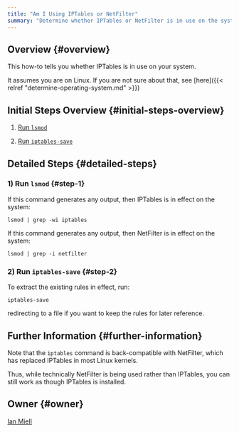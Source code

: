 ```yaml
---
title: "Am I Using IPTables or NetFilter"
summary: "Determine whether IPTables or NetFilter is in use on the system"
---
```


## Overview {#overview}

This how-to tells you whether IPTables is in use on your system.

It assumes you are on Linux. If you are not sure about that, see [here]({{< relref "determine-operating-system.md" >}})

## Initial Steps Overview {#initial-steps-overview}

1) [Run `lsmod`](#step-1)

2) [Run `iptables-save`](#step-2)

## Detailed Steps {#detailed-steps}

### 1) Run `lsmod` {#step-1}

If this command generates any output, then IPTables is in effect on the system:

```
lsmod | grep -wi iptables
```

If this command generates any output, then NetFilter is in effect on the system:

```shell
lsmod | grep -i netfilter
```

### 2) Run `iptables-save` {#step-2}

To extract the existing rules in effect, run:

```shell
iptables-save
```

redirecting to a file if you want to keep the rules for later reference.

## Further Information {#further-information}

Note that the `iptables` command is back-compatible with NetFilter, which has replaced IPTables in most Linux kernels.

Thus, while technically NetFilter is being used rather than IPTables, you can still work as though IPTables is installed.

## Owner {#owner}

[Ian Miell](https://github.com/ianmiell)

[//]: # (REFERENCED DOCS)
[//]: # (eg https://somestackoverflowpage)
[//]: # ()
